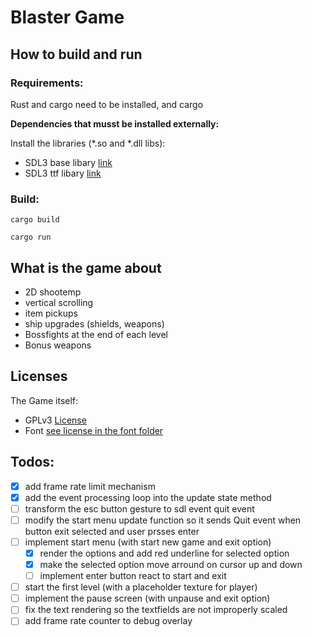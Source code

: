 # Blaster Game
## How to build and run

### Requirements:

Rust and cargo need to be installed, and cargo

**Dependencies that musst be installed externally:**

Install the libraries (*.so and *.dll libs):

- SDL3 base libary [link](https://www.libsdl.org/) 
- SDL3 ttf libary [link](https://github.com/libsdl-org/SDL_ttf)


### Build:

```
cargo build
```

```
cargo run
```


## What is the game about

- 2D shootemp
- vertical scrolling
- item pickups
- ship upgrades (shields, weapons)
- Bossfights at the end of each level
- Bonus weapons


## Licenses

The Game itself:
- GPLv3 [License](./License)
- Font [see license in the font folder](./assets/fonts/LICENSE-OrbitronFont)

## Todos:

- [x] add frame rate limit mechanism
- [x] add the event processing loop into the update state method
- [ ] transform the esc button gesture to sdl event quit event
- [ ] modify the start menu update function so it sends Quit event when button exit selected and user prsses enter
- [ ] implement start menu (with start new game and exit option)
  - [x] render the options and add red underline for selected option
  - [x] make the selected option move arround on cursor up and down
  - [ ] implement enter button react to start and exit
- [ ] start the first level (with a placeholder texture for player)
- [ ] implement the pause screen (with unpause and exit option)
- [ ] fix the text rendering so the textfields are not improperly scaled
- [ ] add frame rate counter to debug overlay
